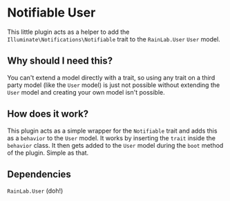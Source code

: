 # Notifiable User
This little plugin acts as a helper to add the `Illuminate\Notifications\Notifiable` trait to the `RainLab.User` `User` model.

## Why should I need this?
You can't extend a model directly with a trait, so using any trait on a third party model (like the `User` model) is just not possible without extending the `User` model and creating your own model isn't possible. 

## How does it work?
This plugin acts as a simple wrapper for the `Notifiable` trait and adds this as a `behavior` to the `User` model. It works by inserting the `trait` inside the `behavior` class. It then gets added to the `User` model during the `boot` method of the plugin. Simple as that.

## Dependencies
`RainLab.User` (doh!)
